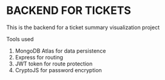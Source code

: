 # BACKEND FOR TICKETS

This is the backend for a ticket summary visualization project

Tools used

1. MongoDB Atlas for data persistence
2. Express for routing
3. JWT token for route protection
4. CryptoJS for password encryption

